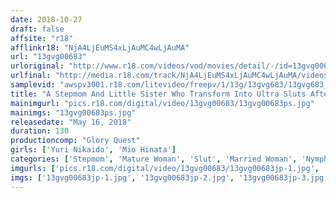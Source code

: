 ```yaml
---
date: 2018-10-27
draft: false
affsite: "r18"
afflinkr18: "NjA4LjEuMS4xLjAuMC4wLjAuMA"
url: "13gvg00683"
urloriginal: "http://www.r18.com/videos/vod/movies/detail/-/id=13gvg00683"
urlfinal: "http://media.r18.com/track/NjA4LjEuMS4xLjAuMC4wLjAuMA/videos/vod/movies/detail/-/id=13gvg00683"
samplevid: "awspv3001.r18.com/litevideo/freepv/1/13g/13gvg683/13gvg683_dmb_w.mp4"
title: "A Stepmom And Little Sister Who Transform Into Ultra Sluts After Drinking Sexual Stimulants Yuri Nikaido/Mio Hinata"
mainimgurl: "pics.r18.com/digital/video/13gvg00683/13gvg00683ps.jpg"
mainimgs: "13gvg00683ps.jpg"
releasedate: "May 16, 2018"
duration: 130
productioncomp: "Glory Quest"
girls: ['Yuri Nikaido', 'Mio Hinata']
categories: ['Stepmom', 'Mature Woman', 'Slut', 'Married Woman', 'Nymphomaniac', 'Sister', 'Threesome / Foursome', 'Hi-Def']
imgurls: ['pics.r18.com/digital/video/13gvg00683/13gvg00683jp-1.jpg', 'pics.r18.com/digital/video/13gvg00683/13gvg00683jp-2.jpg', 'pics.r18.com/digital/video/13gvg00683/13gvg00683jp-3.jpg', 'pics.r18.com/digital/video/13gvg00683/13gvg00683jp-4.jpg', 'pics.r18.com/digital/video/13gvg00683/13gvg00683jp-5.jpg', 'pics.r18.com/digital/video/13gvg00683/13gvg00683jp-6.jpg', 'pics.r18.com/digital/video/13gvg00683/13gvg00683jp-7.jpg', 'pics.r18.com/digital/video/13gvg00683/13gvg00683jp-8.jpg', 'pics.r18.com/digital/video/13gvg00683/13gvg00683jp-9.jpg', 'pics.r18.com/digital/video/13gvg00683/13gvg00683jp-10.jpg', 'pics.r18.com/digital/video/13gvg00683/13gvg00683jp-11.jpg', 'pics.r18.com/digital/video/13gvg00683/13gvg00683jp-12.jpg', 'pics.r18.com/digital/video/13gvg00683/13gvg00683jp-13.jpg', 'pics.r18.com/digital/video/13gvg00683/13gvg00683jp-14.jpg', 'pics.r18.com/digital/video/13gvg00683/13gvg00683jp-15.jpg', 'pics.r18.com/digital/video/13gvg00683/13gvg00683jp-16.jpg', 'pics.r18.com/digital/video/13gvg00683/13gvg00683jp-17.jpg', 'pics.r18.com/digital/video/13gvg00683/13gvg00683jp-18.jpg', 'pics.r18.com/digital/video/13gvg00683/13gvg00683jp-19.jpg', 'pics.r18.com/digital/video/13gvg00683/13gvg00683jp-20.jpg']
imgs: ['13gvg00683jp-1.jpg', '13gvg00683jp-2.jpg', '13gvg00683jp-3.jpg', '13gvg00683jp-4.jpg', '13gvg00683jp-5.jpg', '13gvg00683jp-6.jpg', '13gvg00683jp-7.jpg', '13gvg00683jp-8.jpg', '13gvg00683jp-9.jpg', '13gvg00683jp-10.jpg', '13gvg00683jp-11.jpg', '13gvg00683jp-12.jpg', '13gvg00683jp-13.jpg', '13gvg00683jp-14.jpg', '13gvg00683jp-15.jpg', '13gvg00683jp-16.jpg', '13gvg00683jp-17.jpg', '13gvg00683jp-18.jpg', '13gvg00683jp-19.jpg', '13gvg00683jp-20.jpg']
---
```

